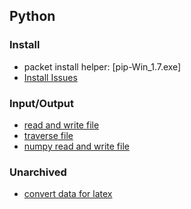 Python
---




### Install
- packet install helper: [pip-Win_1.7.exe]
- [Install Issues](./file/install.md)

### Input/Output
- [read and write file](./file/readAndWrite.py)
- [traverse file](./file/traverse.md)
- [numpy read and write file](./file/numpyReadAndWrite.md)

### Unarchived

- [convert data for latex](https://github.com/hxwang/Tool-Functions/blob/master/PythonToolFunc/Data-for-Latex.py)

